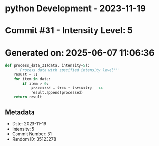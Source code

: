 ﻿# python Development - 2023-11-19
# Commit #31 - Intensity Level: 5
# Generated on: 2025-06-07 11:06:36
```python
def process_data_31(data, intensity=5):
    '''Process data with specified intensity level'''
    result = []
    for item in data:
        if item > 0:
            processed = item * intensity + 14
            result.append(processed)
    return result
```
## Metadata
- Date: 2023-11-19
- Intensity: 5
- Commit Number: 31
- Random ID: 35123278
